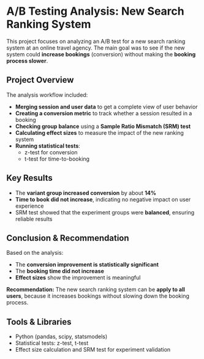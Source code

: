 # A/B Testing Analysis: New Search Ranking System

This project focuses on analyzing an A/B test for a new search ranking system at an online travel agency. The main goal was to see if the new system could **increase bookings** (conversion) without making the **booking process slower**.



## Project Overview

The analysis workflow included:

- **Merging session and user data** to get a complete view of user behavior  
- **Creating a conversion metric** to track whether a session resulted in a booking  
- **Checking group balance** using a **Sample Ratio Mismatch (SRM) test**  
- **Calculating effect sizes** to measure the impact of the new ranking system  
- **Running statistical tests**:
  - z-test for conversion  
  - t-test for time-to-booking  



## Key Results

- The **variant group increased conversion** by about **14%**  
- **Time to book did not increase**, indicating no negative impact on user experience  
- SRM test showed that the experiment groups were **balanced**, ensuring reliable results  



## Conclusion & Recommendation

Based on the analysis:

- The **conversion improvement is statistically significant**  
- The **booking time did not increase**  
- **Effect sizes** show the improvement is meaningful  

**Recommendation:** The new search ranking system can be **apply to all users**, because it increases bookings without slowing down the booking process.




## Tools & Libraries

- Python (pandas, scipy, statsmodels)  
- Statistical tests: z-test, t-test
- Effect size calculation and SRM test for experiment validation  
